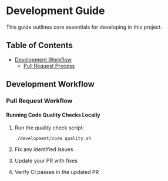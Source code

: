 # Development Guide

This guide outlines core essentials for developing in this project.

## Table of Contents

- [Development Workflow](#development-workflow)
  - [Pull Request Process](#pull-request-workflow)

## Development Workflow

### Pull Request Workflow

#### Running Code Quality Checks Locally

1. Run the quality check script:

   ```shell
   ./development/code_quality.sh
   ```

2. Fix any identified issues

3. Update your PR with fixes

4. Verify CI passes in the updated PR
